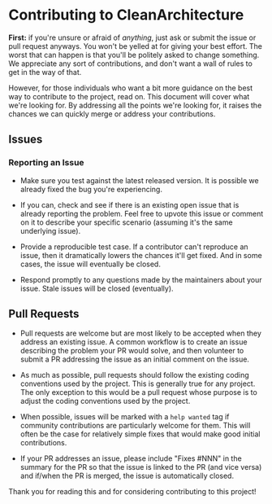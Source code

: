 # Contributing to CleanArchitecture

**First:** if you're unsure or afraid of _anything_, just ask or submit the issue or pull request anyways. You won't be
yelled at for giving your best effort. The worst that can happen is that you'll be politely asked to change something.
We appreciate any sort of contributions, and don't want a wall of rules to get in the way of that.

However, for those individuals who want a bit more guidance on the best way to contribute to the project, read on. This
document will cover what we're looking for. By addressing all the points we're looking for, it raises the chances we can
quickly merge or address your contributions.

## Issues

### Reporting an Issue

* Make sure you test against the latest released version. It is possible we already fixed the bug you're experiencing.

* If you can, check and see if there is an existing open issue that is already reporting the problem. Feel free to
  upvote this issue or comment on it to describe your specific scenario (assuming it's the same underlying issue).

* Provide a reproducible test case. If a contributor can't reproduce an issue, then it dramatically lowers the chances
  it'll get fixed. And in some cases, the issue will eventually be closed.

* Respond promptly to any questions made by the maintainers about your issue. Stale issues will be closed (eventually).

## Pull Requests

* Pull requests are welcome but are most likely to be accepted when they address an existing issue. A common workflow is
  to create an issue describing the problem your PR would solve, and then volunteer to submit a PR addressing the issue
  as an initial comment on the issue.

* As much as possible, pull requests should follow the existing coding conventions used by the project. This is
  generally true for any project. The only exception to this would be a pull request whose purpose is to adjust the
  coding conventions used by the project.

* When possible, issues will be marked with a `help wanted` tag if community contributions are particularly welcome for
  them. This will often be the case for relatively simple fixes that would make good initial contributions.

* If your PR addresses an issue, please include "Fixes #NNN" in the summary for the PR so that the issue is linked to
  the PR (and vice versa) and if/when the PR is merged, the issue is automatically closed.

Thank you for reading this and for considering contributing to this project!
  
